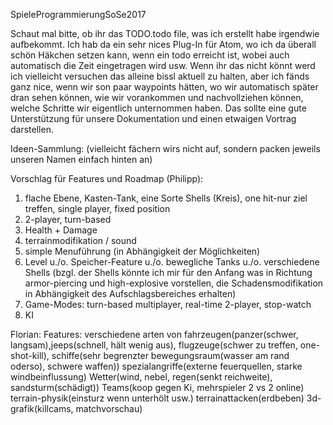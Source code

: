 SpieleProgrammierungSoSe2017

Schaut mal bitte, ob ihr das TODO.todo file, was ich erstellt habe irgendwie aufbekommt.
Ich hab da ein sehr nices Plug-In für Atom, wo ich da überall schön Häkchen setzen kann,
wenn ein todo erreicht ist, wobei auch automatisch die Zeit eingetragen wird usw.
Wenn ihr das nicht könnt werd ich vielleicht versuchen das alleine bissl aktuell
zu halten, aber ich fänds ganz nice, wenn wir son paar waypoints hätten, wo wir automatisch
später dran sehen können, wie wir vorankommen und nachvollziehen können, welche
Schritte wir eigentlich unternommen haben. Das sollte eine gute Unterstützung für unsere
Dokumentation und einen etwaigen Vortrag darstellen.

Ideen-Sammlung: (vielleicht fächern wirs nicht auf, sondern packen jeweils unseren Namen einfach hinten an)

Vorschlag für Features und Roadmap (Philipp):
1. flache Ebene, Kasten-Tank, eine Sorte Shells (Kreis), one hit-nur ziel treffen, single player, fixed position
2. 2-player, turn-based
3. Health + Damage
4. terrainmodifikation / sound
5. simple Menuführung  (in Abhängigkeit der Möglichkeiten)
6. Level u./o. Speicher-Feature u./o. bewegliche Tanks u./o. verschiedene Shells
   (bzgl. der Shells könnte ich mir für den Anfang was in Richtung
       armor-piercing und high-explosive vorstellen, die Schadensmodifikation in
       Abhängigkeit des Aufschlagsbereiches erhalten)
7. Game-Modes: turn-based multiplayer, real-time 2-player, stop-watch
8. KI


Florian:
Features:
verschiedene arten von fahrzeugen(panzer(schwer, langsam),jeeps(schnell, hält wenig aus), flugzeuge(schwer zu treffen, one-shot-kill), schiffe(sehr begrenzter bewegungsraum(wasser am rand oderso), schwere waffen))
spezialangriffe(externe feuerquellen, starke windbeinflussung)
Wetter(wind, nebel, regen(senkt reichweite), sandsturm(schädigt))
Teams(koop gegen Ki, mehrspieler 2 vs 2 online)
terrain-physik(einsturz wenn unterhölt usw.)
terrainattacken(erdbeben)
3d-grafik(killcams, matchvorschau)
